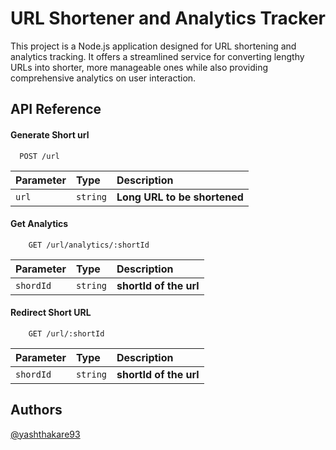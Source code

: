 

# URL Shortener and Analytics Tracker

This project is a Node.js application designed for URL shortening and analytics tracking. It offers a streamlined service for converting lengthy URLs into shorter, more manageable ones while also providing comprehensive analytics on user interaction.
## API Reference

#### Generate Short url

```
  POST /url
```

| Parameter | Type     | Description                |
| :-------- | :------- | :------------------------- |
| `url` | `string` | **Long URL to be shortened**|

#### Get Analytics

```
    GET /url/analytics/:shortId
```

| Parameter | Type     | Description                       |
| :-------- | :------- | :-------------------------------- |
| `shordId`      | `string` | **shortId of the url**|

#### Redirect Short URL

```
    GET /url/:shortId
```

| Parameter | Type     | Description                       |
| :-------- | :------- | :-------------------------------- |
| `shordId`      | `string` | **shortId of the url**|






## Authors
 [@yashthakare93](https://www.github.com/yashthakare93)


